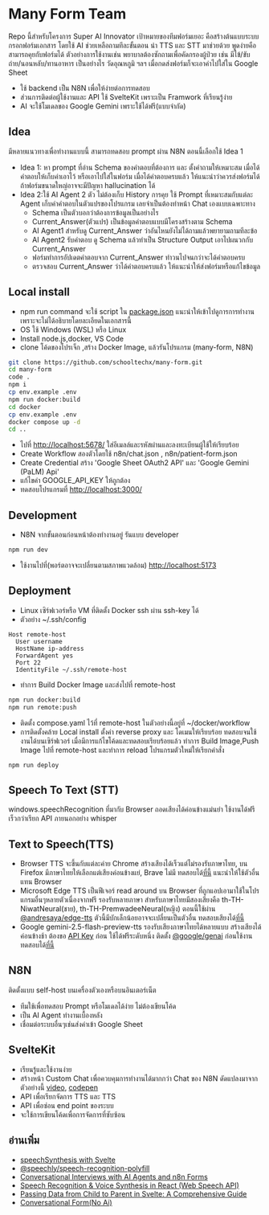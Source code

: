 # Many Form Team
Repo นี้สำหรับโครงการ Super AI Innovator 
เป้าหมายของทีมฟอร์มเยอะ คือสร้างต้นแบบระบบกรอกฟอร์มเอกสาร โดยใช้ AI ช่วยเหลือถามทีละขั้นตอน 
นำ TTS และ STT มาช่วยด้วย พูดง่ายคือสามารถคุยกับฟอร์มได้
ตัวอย่างการใช้งานเช่น พยาบาลต้องซักถามเพื่อคัดกรองผู้ป่วย เช่น มีไข้/ขับถ่าย/นอนหลับ/ทานอาหาร เป็นอย่างไร วัดอุณหภูมิ ฯลฯ เมื่อกดส่งฟอร์มก็จะเอาค่าไปใส่ใน Google Sheet
- ใช้ backend เป็น N8N เพื่อให้ง่ายต่อการทดสอบ 
- ส่วนการติดต่อผู้ใช้งานและ API ใช้ SvelteKit เพราะเป็น Framwork ที่เรียนรู้ง่าย 
- AI จะใช้โมเดลของ Google Gemini เพราะใช้ได้ฟรี(แบบจำกัด)

## Idea

มีหลายแนวทางเพื่อทำงานแบบนี้ สามารถทดสอบ prompt ผ่าน N8N ตอนนี้เลือกใช้ Idea 1 

- Idea 1: หา prompt ที่อ่าน Schema ของคำตอบที่ต้องการ และ ตั้งคำถามให้เหมาะสม เมื่อได้คำตอบให้เก็บค่าเอาไว้ หรือเอาไปใส่ในฟอร์ม เมื่อได้คำตอบครบแล้ว ให้แนะนำว่าควรส่งฟอร์มได้ ถ้าฟอร์มขนาดใหญ่อาจจะมีปัญหา hallucination ได้
- Idea 2:ใช้ AI Agent 2 ตัว ไม่ต้องเก็บ History การคุย ใช้ Prompt ที่เหมาะสมกับแต่ละ Agent เก็บค่าคำตอบในตัวแปรของโปรแกรม เลยจำเป็นต้องทำหน้า Chat เองแบบเฉพาะทาง
  - Schema เป็นตัวบอกว่าต้องการข้อมูลเป็นอย่างไร
  - Current_Answer(ตัวแปร) เป็นข้อมูลคำตอบแบบมีโครงสร้างตาม Schema
  - AI Agent1 สำหรับดู Current_Answer ว่าอันไหนยังไม่ได้ถามแล้วพยายามถามทีละข้อ
  - AI Agent2 รับคำตอบ ดู Schema แล้วทำเป็น Structure Output เอาไปผนวกกับ Current_Answer
  - ฟอร์มทำการอัปเดตคำตอบจาก Current_Answer ทำวนไปจนกว่าจะได้คำตอบครบ
  - ตรวจสอบ Current_Answer ว่าได้คำตอบครบแล้ว ให้แนะนำให้ส่งฟอร์มหรือแก้ไขข้อมูล

## Local install
- npm run command จะใช้ script ใน [package.json](./package.json) แนะนำให้เข้าไปดูการการทำงานเพราะจะไม่ได้อธิบายโดยละเอียดในเอกสารนี้
- OS ใช้ Windows (WSL) หรือ Linux
- Install node.js,docker, VS Code
- clone โค้ดของโปรเจ็ก ,สร้าง Docker Image, แล้วรันโปรแกรม (many-form, N8N)
```sh
git clone https://github.com/schooltechx/many-form.git
cd many-form
code .
npm i
cp env.example .env
npm run docker:build
cd docker
cp env.example .env
docker compose up -d
cd ..
```
- ไปที่ [http://localhost:5678/](http://localhost:5678/) ใส่อีเมลล์และรหัสผ่านและลงทะเบียนผู้ใช้ให้เรียบร้อย
- Create Workflow สองตัวโดยใช้ n8n/chat.json , n8n/patient-form.json
- Create Credential สร้าง 'Google Sheet OAuth2 API' และ 'Google Gemini (PaLM) Api'
- แก้ไขค่า GOOGLE_API_KEY ให้ถูกต้อง
- ทดสอบโปรแกรมที่ [http://localhost:3000/](http://localhost:3000/)

## Development
- N8N จากขั้นตอนก่อนหน้าต้องทำงานอยู่ รันแบบ developer
```sh
npm run dev
```
- ใช้งานไปที่(พอร์ตอาจจะเปลี่ยนตามสภาพแวดล้อม) [http://localhost:5173](http://localhost:5173) 

## Deployment
- Linux เซิร์ฟเวอร์หรือ VM ที่ติดตั้ง Docker ssh ผ่าน ssh-key ได้
- ตัวอย่าง ~/.ssh/config 

```
Host remote-host
  User username
  HostName ip-address
  ForwardAgent yes
  Port 22
  IdentityFile ~/.ssh/remote-host
```
- ทำการ Build Docker Image และส่งไปที่ remote-host
```sh
npm run docker:build
npm run remote:push
```
- ติดตั้ง compose.yaml ไว้ที่ remote-host ในตัวอย่างนี้อยู่ที่ ~/docker/workflow
- การติดตั้งคล้าย Local install ตั้งค่า reverse proxy และ โดเมนให้เรียบร้อย ทดสอบจนใช้งานได้บนเซิร์ฟเวอร์
เมื่อมีการแก้ไขโค้ดและทดสอบเรียบร้อยแล้ว ทำการ Build Image,Push Image ไปที่ remote-host และทำการ reload โปรแกรมตัวใหม่ให้เรียกคำสั่ง
```sh
npm run deploy
```

## Speech To Text (STT)

windows.speechRecognition ที่มากับ Browser ถอดเสียงได้ค่อนข้างแม่นยำ ใช้งานได้ฟรี เร็วกว่าเรียก API ภายนอกอย่าง whisper

## Text to Speech(TTS)

- Browser TTS จะขึ้นกับแต่ละค่าย Chrome สร้างเสียงได้เร็วแต่ไม่รองรับภาษาไทย, บน Firefox มีภาษาไทยให้เลือกแต่เสียงค่อนข้างแย่, Brave ไม่มี ทดสอบได้[ที่นี้](https://codepen.io/ve3/pen/MYWzEwg) แนะนำให้ใช้ตัวอื่นแทน Browser
- Microsoft Edge TTS เป็นฟีเจอร์ read around บน Browser ที่ถูกแอปเอามาใช้ในโปรแกรมอื่นๆหลายตัวเนื่องจากฟรี รองรับหลายภาษา สำหรับภาษาไทยมีสองเสียงคือ th-TH-NiwatNeural(ชาย), th-TH-PremwadeeNeural(หญิง) ตอนนี้ใช้ผ่าน [@andresaya/edge-tts](https://github.com/andresayac/edge-tts) ตัวนี้มีบักเล็กน้อยอาจจะเปลี่ยนเป็นตัวอื่น
  ทดสอบเสียงได้[ที่นี้](https://huggingface.co/spaces/innoai/Edge-TTS-Text-to-Speech)
- Google gemini-2.5-flash-preview-tts รองรับเสียงภาษาไทยได้หลายแบบ สร้างเสียงได้ค่อนข้างช้า ต้องขอ
  [API Key](https://aistudio.google.com/app/apikey) ก่อน ใช้ได้ฟรีระดับหนึ่ง ติดตั้ง
  [@google/genai](https://ai.google.dev/gemini-api/docs/speech-generation?hl=th) ก่อนใช้งาน
  ทดสอบได้[ที่นี้](https://aistudio.google.com/generate-speech)

## N8N

ติดตั้งแบบ self-host บนเครื่องตัวเองหรือบนอินเตอร์เน็ต
- ทีมใช้เพื่อทดสอบ Prompt หรือโมเดลได้ง่าย ไม่ต้องเขียนโค้ด
- เป็น AI Agent ทำงานเบื้องหลัง
- เชื่อมต่อระบบอื่นๆเช่นส่งค่าเข้า Google Sheet

## SvelteKit
- เรียนรู้และใช้งานง่าย
- สร้างหน้า Custom Chat เพื่อควบคุมการทำงานได้มากกว่า Chat ของ N8N ดัดแปลงมาจากตัวอย่างนี้ [video](https://www.youtube.com/watch?v=0KR8e4WP0E0), [codepen](https://codepen.io/Matt-Penny/pen/dPyVWEw)
- API เพื่อเรียกจัดการ TTS และ TTS
- API เพื่อซ่อน end point ของระบบ
- จะใช้การเขียนโค้ดเพื่อการจัดการที่ซับซ้อน

## อ่านเพิ่ม

- [speechSynthesis with Svelte](https://dev.to/taw/getting-started-with-web-speech-synthesis-api-and-svelte-3l13)
- [@speechly/speech-recognition-polyfill](https://www.npmjs.com/package/@speechly/speech-recognition-polyfill)
- [Conversational Interviews with AI Agents and n8n Forms](https://n8n.io/workflows/2566-conversational-interviews-with-ai-agents-and-n8n-forms/)
- [Speech Recognition & Voice Synthesis in React (Web Speech API)](https://www.youtube.com/watch?v=JFfCDvKiJqU)
- [Passing Data from Child to Parent in Svelte: A Comprehensive Guide](https://dev.to/arjun_computer_geek/passing-data-from-child-to-parent-in-svelte-a-comprehensive-guide-318g)
- [Conversational Form(No Ai)](https://space10-community.github.io/conversational-form/landingpage/)


